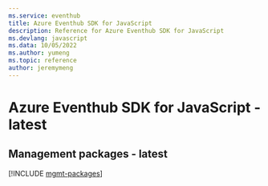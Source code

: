```yaml
---
ms.service: eventhub
title: Azure Eventhub SDK for JavaScript
description: Reference for Azure Eventhub SDK for JavaScript
ms.devlang: javascript
ms.data: 10/05/2022
ms.author: yumeng
ms.topic: reference
author: jeremymeng
---
```

# Azure Eventhub SDK for JavaScript - latest

## Management packages - latest
[!INCLUDE [mgmt-packages](eventhub-mgmt-index.md)]